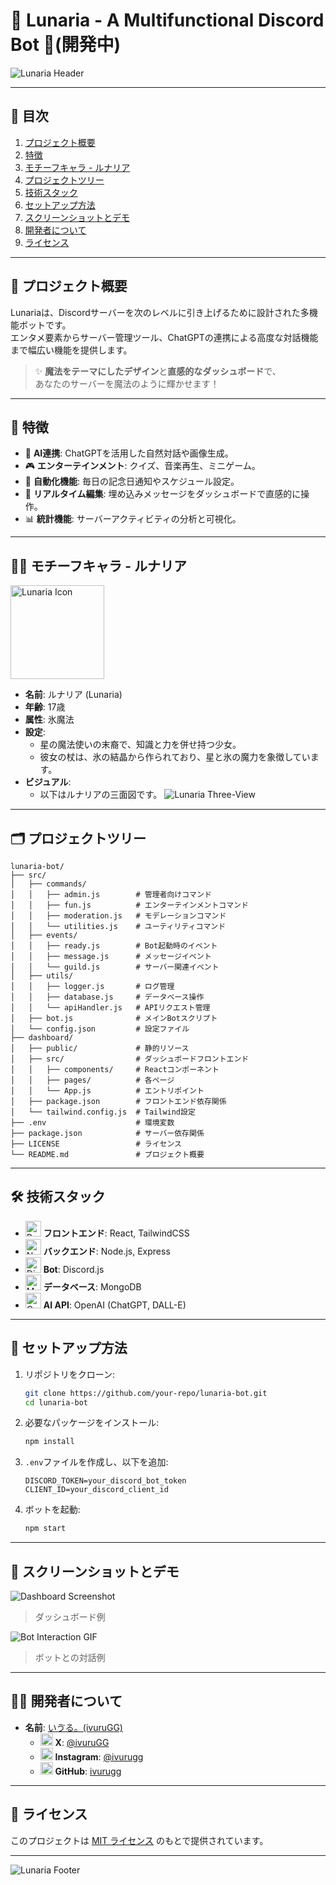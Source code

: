 
# 🌟 Lunaria - A Multifunctional Discord Bot 🌟(開発中)　

![Lunaria Header](https://capsule-render.vercel.app/api?type=waving&color=gradient&text=Lunaria&fontSize=40&fontAlign=50&fontAlignY=50&desc=Your%20Magical%20Discord%20Bot&descAlign=70&descAlignY=60&height=200)

---

## 📖 **目次**
1. [プロジェクト概要](#プロジェクト概要)
2. [特徴](#特徴)
3. [モチーフキャラ - ルナリア](#モチーフキャラ---ルナリア)
4. [プロジェクトツリー](#プロジェクトツリー)
5. [技術スタック](#技術スタック)
6. [セットアップ方法](#セットアップ方法)
7. [スクリーンショットとデモ](#スクリーンショットとデモ)
8. [開発者について](#開発者について)
9. [ライセンス](#ライセンス)

---

## 📝 **プロジェクト概要**
Lunariaは、Discordサーバーを次のレベルに引き上げるために設計された多機能ボットです。  
エンタメ要素からサーバー管理ツール、ChatGPTの連携による高度な対話機能まで幅広い機能を提供します。

> ✨ **魔法をテーマにしたデザイン**と**直感的なダッシュボード**で、  
> あなたのサーバーを魔法のように輝かせます！

---

## 🌟 **特徴**
- 🎨 **AI連携**: ChatGPTを活用した自然対話や画像生成。
- 🎮 **エンターテインメント**: クイズ、音楽再生、ミニゲーム。
- 📅 **自動化機能**: 毎日の記念日通知やスケジュール設定。
- 🔧 **リアルタイム編集**: 埋め込みメッセージをダッシュボードで直感的に操作。
- 📊 **統計機能**: サーバーアクティビティの分析と可視化。

---

## 🧙‍♀️ **モチーフキャラ - ルナリア**
<img src="./images/lunaria_icon.png" alt="Lunaria Icon" width="150" />

- **名前**: ルナリア (Lunaria)　
- **年齢**: 17歳
- **属性**: 氷魔法
- **設定**:
  - 星の魔法使いの末裔で、知識と力を併せ持つ少女。
  - 彼女の杖は、氷の結晶から作られており、星と氷の魔力を象徴しています。
- **ビジュアル**:
  - 以下はルナリアの三面図です。
![Lunaria Three-View](./images/lunaria_threeview.png)

---

## 🗂️ **プロジェクトツリー**
```plaintext
lunaria-bot/
├── src/
│   ├── commands/
│   │   ├── admin.js        # 管理者向けコマンド
│   │   ├── fun.js          # エンターテインメントコマンド
│   │   ├── moderation.js   # モデレーションコマンド
│   │   └── utilities.js    # ユーティリティコマンド
│   ├── events/
│   │   ├── ready.js        # Bot起動時のイベント
│   │   ├── message.js      # メッセージイベント
│   │   └── guild.js        # サーバー関連イベント
│   ├── utils/
│   │   ├── logger.js       # ログ管理
│   │   ├── database.js     # データベース操作
│   │   └── apiHandler.js   # APIリクエスト管理
│   ├── bot.js              # メインBotスクリプト
│   └── config.json         # 設定ファイル
├── dashboard/
│   ├── public/             # 静的リソース
│   ├── src/                # ダッシュボードフロントエンド
│   │   ├── components/     # Reactコンポーネント
│   │   ├── pages/          # 各ページ
│   │   └── App.js          # エントリポイント
│   ├── package.json        # フロントエンド依存関係
│   └── tailwind.config.js  # Tailwind設定
├── .env                    # 環境変数
├── package.json            # サーバー依存関係
├── LICENSE                 # ライセンス
└── README.md               # プロジェクト概要
```

---

## 🛠️ **技術スタック**
- <img src="https://cdn.worldvectorlogo.com/logos/react-2.svg" alt="React" width="25"/> **フロントエンド**: React, TailwindCSS
- <img src="https://cdn.worldvectorlogo.com/logos/nodejs-icon.svg" alt="Node.js" width="25"/> **バックエンド**: Node.js, Express
- <img src="https://cdn.worldvectorlogo.com/logos/discord.svg" alt="Discord.js" width="25"/> **Bot**: Discord.js
- <img src="https://cdn.worldvectorlogo.com/logos/mongodb-icon-1.svg" alt="MongoDB" width="25"/> **データベース**: MongoDB
- <img src="https://upload.wikimedia.org/wikipedia/commons/thumb/4/4f/OpenAI_Logo.svg/768px-OpenAI_Logo.svg.png" alt="OpenAI" width="25"/> **AI API**: OpenAI (ChatGPT, DALL-E)

---

## 🚀 **セットアップ方法**
1. リポジトリをクローン:
   ```bash
   git clone https://github.com/your-repo/lunaria-bot.git
   cd lunaria-bot
   ```

2. 必要なパッケージをインストール:
   ```bash
   npm install
   ```

3. `.env`ファイルを作成し、以下を追加:
   ```env
   DISCORD_TOKEN=your_discord_bot_token
   CLIENT_ID=your_discord_client_id
   ```

4. ボットを起動:
   ```bash
   npm start
   ```

---

## 🎥 **スクリーンショットとデモ**
![Dashboard Screenshot](./images/dashboard.png)
> ダッシュボード例

![Bot Interaction GIF](./images/bot_interaction.gif)
> ボットとの対話例

---

## 👩‍💻 **開発者について**
- **名前**: [いゔる。(ivuruGG)](https://ivurugg.jp)
  - <img src="https://cdn.worldvectorlogo.com/logos/x.svg" alt="X" width="20"/> **X**: [@ivuruGG](https://x.com/ivurugg)
  - <img src="https://cdn.worldvectorlogo.com/logos/instagram-glyph-1.svg" alt="Instagram" width="20"/> **Instagram**: [@ivurugg](https://www.instagram.com/ivurugg/)
  - <img src="https://cdn.worldvectorlogo.com/logos/github-icon.svg" alt="GitHub" width="20"/> **GitHub**: [ivurugg](https://github.com/ivurugg)

---

## 📜 **ライセンス**
このプロジェクトは [MIT ライセンス](./LICENSE) のもとで提供されています。

---

![Lunaria Footer](https://capsule-render.vercel.app/api?type=waving&color=gradient&height=100&section=footer)
